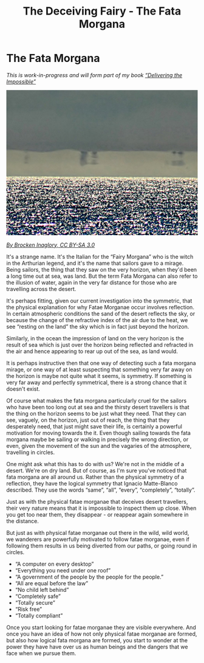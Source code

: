 ﻿---
layout: post
title:  "The Deceiving Fairy - The Fata Morgana"
---
# The Fata Morgana

*This is work-in-progress and will form part of my book [“Delivering the Impossible”](Book.htm)*

![A Fata Morgana Distorting the image of distant boats beyond recognition](fataMorgana.jpg)

*[By Brocken Inaglory, CC BY-SA 3.0](https://commons.wikimedia.org/w/index.php?curid=17778686)*


It's a strange name.  It's the Italian for the “Fairy Morgana” who is the witch in the Arthurian legend, and it's the name that sailors gave to a mirage. Being sailors, the thing that they saw on the very horizon, when they'd been a long time out at sea, was land. But the term Fata Morgana can also refer to the illusion of water, again in the very far distance for those who are travelling across the desert.

It's perhaps fitting, given our current investigation into the symmetric, that the physical explanation for why Fatae Morganae occur involves reflection. In certain atmospheric conditions the sand of the desert reflects the sky, or because the change of the refractive index of the air due to the heat, we see “resting on the land” the sky which is in fact just beyond the horizon.

Similarly, in the ocean the impression of land on the very horizon is the result of sea which is just over the horizon being reflected and refracted in the air and hence appearing to rear up out of the sea, as land would.

It is perhaps instructive then that one way of detecting such a fata morgana mirage, or one way of at least suspecting that something very far away on the horizon is maybe not quite what it seems, is symmetry. If something is very far away and perfectly symmetrical, there is a strong chance that it doesn't exist.

Of course what makes the fata morgana particularly cruel for the sailors who have been too long out at sea and the thirsty desert travellers is that the thing on the horizon seems to be just what they need.  That they can see, vaguely, on the horizon, just out of reach, the thing that they desperately need, that just might save their life, is certainly a powerful motivation for moving towards the it. Even though sailing towards the fata morgana maybe be sailing or walking in precisely the wrong direction, or even, given the movement of the sun and the vagaries of the atmosphere, travelling in circles.

One might ask what this has to do with us? We're not in the middle of a desert.  We're on dry land.  But of course, as I'm sure you've noticed that fata morgana are all around us. Rather than the physical symmetry of a reflection, they have the logical symmetry that Ignacio Matte-Blanco described.  They use the words “same”, “all”, “every”, “completely”, “totally”. 

Just as with the physical fatae morganae that deceives desert travellers, their very nature means that it is impossible to inspect them up close. When you get too near them, they disappear - or reappear again somewhere in the distance.

But just as with physical fatae morganae out there in the wild, wild world, we wanderers are powerfully motivated to follow fatae morganae, even if following them results in us being diverted from our paths, or going round in circles.

* “A computer on every desktop”
* “Everything you need under one roof”
* “A government of the people by the people for the people.”
* “All are equal before the law”
* “No child left behind”
* “Completely safe”
* “Totally secure”
* “Risk free”
* “Totally compliant”

Once you start looking for fatae morganae they are visible everywhere. And once you have an idea of how not only physical fatae morganae are formed, but also how logical fata morgana are formed, you start to wonder at the power they have have over us as human beings and the dangers that we face when we pursue them.
